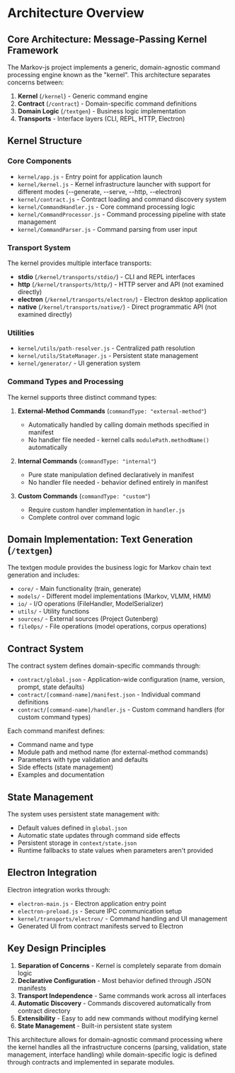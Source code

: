 # Architecture Overview

## Core Architecture: Message-Passing Kernel Framework

The Markov-js project implements a generic, domain-agnostic command processing engine known as the "kernel". This architecture separates concerns between:

1. **Kernel** (`/kernel`) - Generic command engine
2. **Contract** (`/contract`) - Domain-specific command definitions
3. **Domain Logic** (`/textgen`) - Business logic implementation
4. **Transports** - Interface layers (CLI, REPL, HTTP, Electron)

## Kernel Structure

### Core Components

- `kernel/app.js` - Entry point for application launch
- `kernel/kernel.js` - Kernel infrastructure launcher with support for different modes (--generate, --serve, --http, --electron)
- `kernel/contract.js` - Contract loading and command discovery system
- `kernel/CommandHandler.js` - Core command processing logic
- `kernel/CommandProcessor.js` - Command processing pipeline with state management
- `kernel/CommandParser.js` - Command parsing from user input

### Transport System

The kernel provides multiple interface transports:

- **stdio** (`/kernel/transports/stdio/`) - CLI and REPL interfaces
- **http** (`/kernel/transports/http/`) - HTTP server and API (not examined directly)
- **electron** (`/kernel/transports/electron/`) - Electron desktop application
- **native** (`/kernel/transports/native/`) - Direct programmatic API (not examined directly)

### Utilities

- `kernel/utils/path-resolver.js` - Centralized path resolution
- `kernel/utils/StateManager.js` - Persistent state management
- `kernel/generator/` - UI generation system

### Command Types and Processing

The kernel supports three distinct command types:

1. **External-Method Commands** (`commandType: "external-method"`)
   - Automatically handled by calling domain methods specified in manifest
   - No handler file needed - kernel calls `modulePath.methodName()` automatically

2. **Internal Commands** (`commandType: "internal"`)
   - Pure state manipulation defined declaratively in manifest
   - No handler file needed - behavior defined entirely in manifest

3. **Custom Commands** (`commandType: "custom"`)
   - Require custom handler implementation in `handler.js`
   - Complete control over command logic

## Domain Implementation: Text Generation (`/textgen`)

The textgen module provides the business logic for Markov chain text generation and includes:

- `core/` - Main functionality (train, generate)
- `models/` - Different model implementations (Markov, VLMM, HMM)
- `io/` - I/O operations (FileHandler, ModelSerializer)
- `utils/` - Utility functions
- `sources/` - External sources (Project Gutenberg)
- `fileOps/` - File operations (model operations, corpus operations)

## Contract System

The contract system defines domain-specific commands through:

- `contract/global.json` - Application-wide configuration (name, version, prompt, state defaults)
- `contract/[command-name]/manifest.json` - Individual command definitions
- `contract/[command-name]/handler.js` - Custom command handlers (for custom command types)

Each command manifest defines:
- Command name and type
- Module path and method name (for external-method commands)
- Parameters with type validation and defaults
- Side effects (state management)
- Examples and documentation

## State Management

The system uses persistent state management with:
- Default values defined in `global.json`
- Automatic state updates through command side effects
- Persistent storage in `context/state.json`
- Runtime fallbacks to state values when parameters aren't provided

## Electron Integration

Electron integration works through:
- `electron-main.js` - Electron application entry point
- `electron-preload.js` - Secure IPC communication setup
- `kernel/transports/electron/` - Command handling and UI management
- Generated UI from contract manifests served to Electron

## Key Design Principles

1. **Separation of Concerns** - Kernel is completely separate from domain logic
2. **Declarative Configuration** - Most behavior defined through JSON manifests
3. **Transport Independence** - Same commands work across all interfaces
4. **Automatic Discovery** - Commands discovered automatically from contract directory
5. **Extensibility** - Easy to add new commands without modifying kernel
6. **State Management** - Built-in persistent state system

This architecture allows for domain-agnostic command processing where the kernel handles all the infrastructure concerns (parsing, validation, state management, interface handling) while domain-specific logic is defined through contracts and implemented in separate modules.